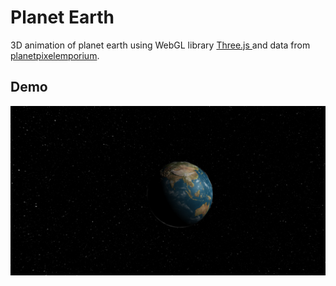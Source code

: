 # Planet Earth

3D animation of planet earth using WebGL library [Three.js
](https://threejs.org/) and data from [planetpixelemporium](http://planetpixelemporium.com).

## Demo 
![demo](img/planetEarth.PNG)
